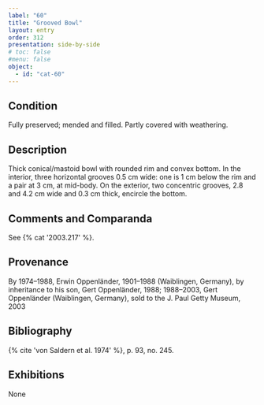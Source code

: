 ```yaml
---
label: "60"
title: "Grooved Bowl"
layout: entry
order: 312
presentation: side-by-side
# toc: false
#menu: false 
object:
  - id: "cat-60"
---
```


## Condition

Fully preserved; mended and filled. Partly covered with weathering.

## Description

Thick conical/mastoid bowl with rounded rim and convex bottom. In the interior, three horizontal grooves 0.5 cm wide: one is 1 cm below the rim and a pair at 3 cm, at mid-body. On the exterior, two concentric grooves, 2.8 and 4.2 cm wide and 0.3 cm thick, encircle the bottom.

## Comments and Comparanda

See {% cat '2003.217' %}.

## Provenance

By 1974–1988, Erwin Oppenländer, 1901–1988 (Waiblingen, Germany), by inheritance to his son, Gert Oppenländer, 1988; 1988–2003, Gert Oppenländer (Waiblingen, Germany), sold to the J. Paul Getty Museum, 2003

## Bibliography

{% cite 'von Saldern et al. 1974' %}, p. 93, no. 245.

## Exhibitions

None
